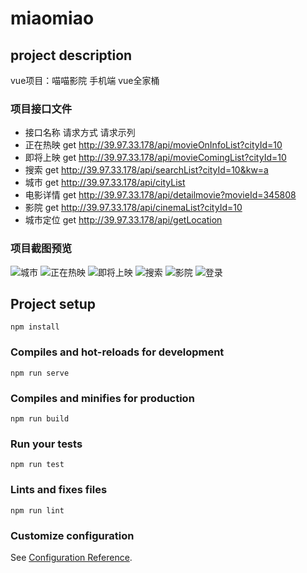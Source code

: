 # miaomiao

## project description
vue项目：喵喵影院 手机端
vue全家桶

### 项目接口文件
* 接口名称	请求方式	请求示列
* 正在热映	get	       http://39.97.33.178/api/movieOnInfoList?cityId=10
* 即将上映	get        http://39.97.33.178/api/movieComingList?cityId=10
* 搜索	    get        http://39.97.33.178/api/searchList?cityId=10&kw=a
* 城市	    get	       http://39.97.33.178/api/cityList
* 电影详情	get	       http://39.97.33.178/api/detailmovie?movieId=345808
* 影院	    get   	   http://39.97.33.178/api/cinemaList?cityId=10
* 城市定位	get	       http://39.97.33.178/api/getLocation

### 项目截图预览
![城市](https://github.com/dhhjk/miaomiao/raw/setData/src/assets/截图/city.png) 
![正在热映](https://github.com/dhhjk/miaomiao/raw/setData/src/assets/截图/hot.png) 
![即将上映](https://github.com/dhhjk/miaomiao/raw/setData/src/assets/截图/coming.png) 
![搜索](https://github.com/dhhjk/miaomiao/raw/setData/src/assets/截图/search.png) 
![影院](https://github.com/dhhjk/miaomiao/raw/setData/src/assets/截图/cinema.png) 
![登录](https://github.com/dhhjk/miaomiao/raw/setData/src/assets/截图/login.png) 

## Project setup
```
npm install
```

### Compiles and hot-reloads for development
```
npm run serve
```

### Compiles and minifies for production
```
npm run build
```

### Run your tests
```
npm run test
```

### Lints and fixes files
```
npm run lint
```

### Customize configuration
See [Configuration Reference](https://cli.vuejs.org/config/).
